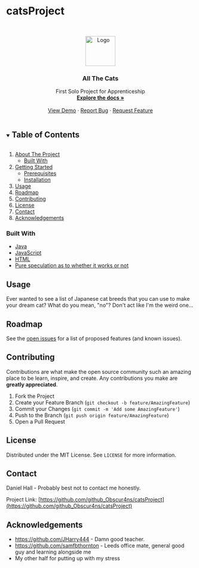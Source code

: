 # catsProject

<!-- PROJECT LOGO -->
<br />
<p align="center">
  <a href="https://github.com/Obscur4ns/catsProject">
    <img src="images/logo.png" alt="Logo" width="80" height="80">
  </a>

  <h3 align="center">All The Cats</h3>

  <p align="center">
    First Solo Project for Apprenticeship
    <br />
    <a href="https://github.com/github_Obscur4ns/catsProject"><strong>Explore the docs »</strong></a>
    <br />
    <br />
    <a href="https://github.com/github_Obscur4ns/catsProject">View Demo</a>
    ·
    <a href="https://github.com/github_Obscur4ns/catsProject/issues">Report Bug</a>
    ·
    <a href="https://github.com/github_Obscur4ns/catsProject/issues">Request Feature</a>
  </p>
</p>



<!-- TABLE OF CONTENTS -->
<details open="open">
  <summary><h2 style="display: inline-block">Table of Contents</h2></summary>
  <ol>
    <li>
      <a href="#about-the-project">About The Project</a>
      <ul>
        <li><a href="#built-with">Built With</a></li>
      </ul>
    </li>
    <li>
      <a href="#getting-started">Getting Started</a>
      <ul>
        <li><a href="#prerequisites">Prerequisites</a></li>
        <li><a href="#installation">Installation</a></li>
      </ul>
    </li>
    <li><a href="#usage">Usage</a></li>
    <li><a href="#roadmap">Roadmap</a></li>
    <li><a href="#contributing">Contributing</a></li>
    <li><a href="#license">License</a></li>
    <li><a href="#contact">Contact</a></li>
    <li><a href="#acknowledgements">Acknowledgements</a></li>
  </ol>
</details>




### Built With

* [Java]()
* [JavaScript]()
* [HTML]()
* [Pure speculation as to whether it works or not]()




<!-- USAGE EXAMPLES -->
## Usage

Ever wanted to see a list of Japanese cat breeds that you can use to make your dream cat? 
What do you mean, "no"?
Don't act like I'm the weird one...

<!-- ROADMAP -->
## Roadmap

See the [open issues](https://github.com/github_Obscur4ns/catsProject/issues) for a list of proposed features (and known issues).



<!-- CONTRIBUTING -->
## Contributing

Contributions are what make the open source community such an amazing place to be learn, inspire, and create. Any contributions you make are **greatly appreciated**.

1. Fork the Project
2. Create your Feature Branch (`git checkout -b feature/AmazingFeature`)
3. Commit your Changes (`git commit -m 'Add some AmazingFeature'`)
4. Push to the Branch (`git push origin feature/AmazingFeature`)
5. Open a Pull Request



<!-- LICENSE -->
## License

Distributed under the MIT License. See `LICENSE` for more information.



<!-- CONTACT -->
## Contact

Daniel Hall - Probably best not to contact me honestly.

Project Link: [https://github.com/github_Obscur4ns/catsProject](https://github.com/github_Obscur4ns/catsProject)



<!-- ACKNOWLEDGEMENTS -->
## Acknowledgements

* https://github.com/JHarry444 - Damn good teacher.
* https://github.com/samfbthornton - Leeds office mate, general good guy and learning alongside me
* My other half for putting up with my stress






<!-- MARKDOWN LINKS & IMAGES -->
<!-- https://www.markdownguide.org/basic-syntax/#reference-style-links -->
[contributors-shield]: https://img.shields.io/github/contributors/github_Obscur4ns/repo.svg?style=for-the-badge
[contributors-url]: https://github.com/github_Obscur4ns/repo/graphs/contributors
[forks-shield]: https://img.shields.io/github/forks/github_Obscur4ns/repo.svg?style=for-the-badge
[forks-url]: https://github.com/github_Obscur4ns/repo/network/members
[stars-shield]: https://img.shields.io/github/stars/github_Obscur4ns/repo.svg?style=for-the-badge
[stars-url]: https://github.com/github_Obscur4ns/repo/stargazers
[issues-shield]: https://img.shields.io/github/issues/github_Obscur4ns/repo.svg?style=for-the-badge
[issues-url]: https://github.com/github_Obscur4ns/repo/issues
[license-shield]: https://img.shields.io/github/license/github_Obscur4ns/repo.svg?style=for-the-badge
[license-url]: https://github.com/github_Obscur4ns/repo/blob/master/LICENSE.txt
